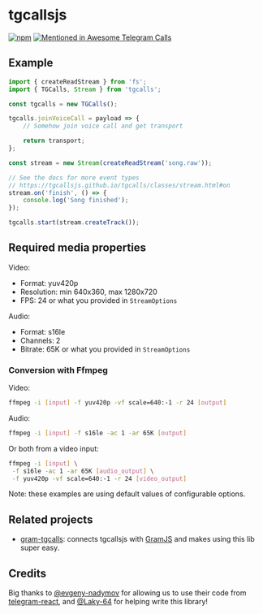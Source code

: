 # tgcallsjs

[![npm](https://img.shields.io/npm/v/tgcalls)](https://npmjs.com/package/tgcalls) [![Mentioned in Awesome Telegram Calls](https://awesome.re/mentioned-badge.svg)](https://github.com/tgcalls/awesome-tgcalls)

## Example

```ts
import { createReadStream } from 'fs';
import { TGCalls, Stream } from 'tgcalls';

const tgcalls = new TGCalls();

tgcalls.joinVoiceCall = payload => {
    // Somehow join voice call and get transport

    return transport;
};

const stream = new Stream(createReadStream('song.raw'));

// See the docs for more event types
// https://tgcallsjs.github.io/tgcalls/classes/stream.html#on
stream.on('finish', () => {
    console.log('Song finished');
});

tgcalls.start(stream.createTrack());
```

## Required media properties

Video:

- Format: yuv420p
- Resolution: min 640x360, max 1280x720
- FPS: 24 or what you provided in `StreamOptions`

Audio:

- Format: s16le
- Channels: 2
- Bitrate: 65K or what you provided in `StreamOptions`

### Conversion with Ffmpeg

Video:

```bash
ffmpeg -i [input] -f yuv420p -vf scale=640:-1 -r 24 [output]
```

Audio:

```bash
ffmpeg -i [input] -f s16le -ac 1 -ar 65K [output]
```

Or both from a video input:

```bash
ffmpeg -i [input] \
 -f s16le -ac 1 -ar 65K [audio_output] \
 -f yuv420p -vf scale=640:-1 -r 24 [video_output]
```

Note: these examples are using default values of configurable options.

## Related projects

- [gram-tgcalls](https://github.com/tgcallsjs/gram-tgcalls): connects tgcallsjs with [GramJS](https://github.com/gram-js/gramjs) and makes using this lib super easy.

## Credits

Big thanks to [@evgeny-nadymov] for allowing us to use their code from [telegram-react], and [@Laky-64] for helping write this library!

[npm]: https://www.npmjs.com/package/tgcalls
[@evgeny-nadymov]: https://github.com/evgeny-nadymov/
[telegram-react]: https://github.com/evgeny-nadymov/telegram-react/
[@laky-64]: https://github.com/Laky-64/
